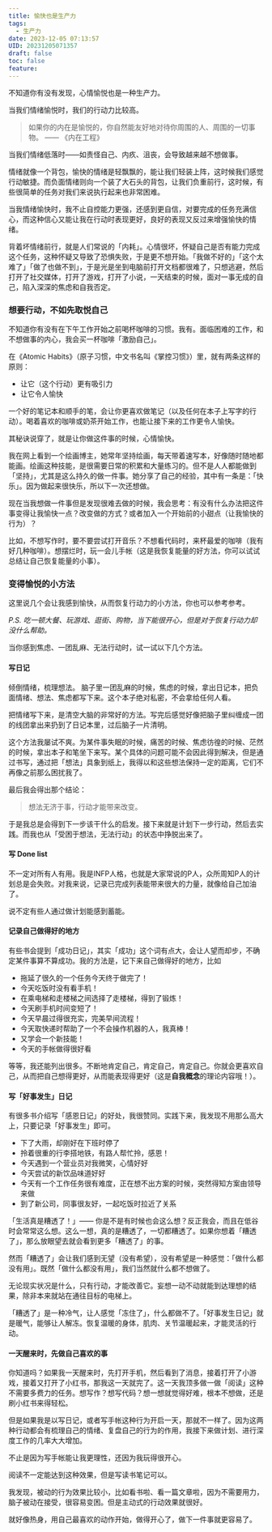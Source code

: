 ```yaml
---
title: 愉快也是生产力
tags:
  - 生产力
date: 2023-12-05 07:13:57
UID: 20231205071357
draft: false
toc: false
feature:
---
```


不知道你有没有发现，心情愉悦也是一种生产力。

当我们情绪愉悦时，我们的行动力比较高。

> 如果你的内在是愉悦的，你自然能友好地对待你周围的人、周围的一切事物。
> —— 《内在工程》

当我们情绪低落时——如责怪自己、内疚、沮丧，会导致越来越不想做事。

情绪就像一个背包，愉快的情绪是轻飘飘的，能让我们轻装上阵，这时候我们感觉行动敏捷。而负面情绪则向一个装了大石头的背包，让我们负重前行，这时候，有些很简单的任务对我们来说执行起来也非常困难。

<!--more-->

当我情绪愉快时，我不止自控能力更强，还感到更自信，对要完成的任务充满信心，而这种信心又能让我在行动时表现更好，良好的表现又反过来增强愉快的情绪。

背着坏情绪前行，就是人们常说的「内耗」。心情很坏，怀疑自己是否有能力完成这个任务，这种怀疑又导致了恐惧失败，于是更不想开始。「我做不好的」「这个太难了」「做了也做不到」，于是光是坐到电脑前打开文档都很难了，只想逃避，然后打开了社交媒体，打开了游戏，打开了小说，一天结束的时候，面对一事无成的自己，陷入深深的焦虑和自我否定。

### 想要行动，不如先取悦自己
不知道你有没有在下午工作开始之前喝杯咖啡的习惯。我有。面临困难的工作，和不想做事的内心，我会买一杯咖啡「激励自己」。

在《Atomic Habits》（原子习惯，中文书名叫《掌控习惯》）里，就有两条这样的原则：
- 让它（这个行动）更有吸引力
- 让它令人愉快

一个好的笔记本和顺手的笔，会让你更喜欢做笔记（以及任何在本子上写字的行动）。喝着喜欢的咖啡或奶茶开始工作，也能让接下来的工作更令人愉快。

其秘诀说穿了，就是让你做这件事的时候，心情愉快。

我在网上看到一个绘画博主，她常年坚持绘画，每天带着速写本，好像随时随地都能画。绘画这种技能，是很需要日常的积累和大量练习的。但不是人人都能做到「坚持」，尤其是这么持久的做一件事。她分享了自己的经验，其中有一条是：「快乐」。因为做起来很快乐，所以下一次还想做。

现在当我想做一件事但是发现很难去做的时候，我会思考：有没有什么办法把这件事变得让我愉快一点？改变做的方式？或者加入一个开始前的小甜点（让我愉快的行为）？

比如，不想写作时，要不要尝试打开音乐？不想看代码时，来杯最爱的咖啡（我有好几种咖啡）。想摆烂时，玩一会儿手帐（这是我恢复能量的好方法，你可以试试总结让自己恢复能量的小事）。

### 变得愉悦的小方法
这里说几个会让我感到愉快，从而恢复行动力的小方法，你也可以参考参考。

*P.S. 吃一顿大餐、玩游戏、逛街、购物，当下能很开心，但是对于恢复行动力却没什么帮助。*

当你感到焦虑、一团乱麻、无法行动时，试一试以下几个方法。
#### 写日记

倾倒情绪，梳理想法。
脑子里一团乱麻的时候，焦虑的时候，拿出日记本，把负面情绪、想法、焦虑都写下来。这个本子绝对私密，不会拿给任何人看。

把情绪写下来，是清空大脑的非常好的方法。写完后感觉好像把脑子里纠缠成一团的线团拿出来扔到了日记本里，过后脑子一片清明。

这个方法我屡试不爽。为某件事失眠的时候，痛苦的时候、焦虑彷徨的时候、茫然的时候，拿出本子和笔坐下来写。某个具体的问题可能不会因此得到解决，但是通过书写，通过把「想法」具象到纸上，我得以和这些想法保持一定的距离，它们不再像之前那么困扰我了。

最后我会得出那个结论：
> 想法无济于事，行动才能带来改变。

于是我总是会得到下一步该干什么的启发。接下来就是计划下一步行动，然后去实践。而我也从「受困于想法，无法行动」的状态中挣脱出来了。


#### 写 Done list
不一定对所有人有用。我是INFP人格，也就是大家常说的P人，众所周知P人的计划总是会失败。对我来说，记录已完成列表能带来很大的力量，就像给自己加油了。

说不定有些人通过做计划能感到蓄能。
#### 记录自己做得好的地方
有些书会提到「成功日记」，其实「成功」这个词有点大，会让人望而却步，不确定某件事算不算成功。我的方法是，记下来自己做得好的地方，比如
- 拖延了很久的一个任务今天终于做完了！
- 今天吃饭时没有看手机！
- 在乘电梯和走楼梯之间选择了走楼梯，得到了锻炼！
- 今天刷手机时间变短了！
- 今天早晨过得很充实，完美早间流程！
- 今天取快递时帮助了一个不会操作机器的人，我真棒！
- 又学会一个新技能！
- 今天的手帐做得很好看

等等，我还能列出很多。不断地肯定自己，肯定自己，肯定自己。你就会更喜欢自己，从而把自己想得更好，从而能表现得更好（这是**自我概念**的理论内容哦！）。

#### 写「好事发生」日记

有很多书介绍写「感恩日记」的好处，我很赞同。实践下来，我发现不用那么高大上，只要记录「好事发生」即可。
- 下了大雨，却刚好在下班时停了
- 拎着很重的行李搭地铁，有路人帮忙拎，感恩！
- 今天遇到一个营业员对我微笑，心情好好
- 今天尝试的新饮品味道好好
- 今天有一个工作任务很有难度，正在想不出方案的时候，突然得知方案由领导来做
- 到了新公司，同事很友好，一起吃饭时拉近了关系

「生活真是糟透了！」—— 你是不是有时候也会这么想？反正我会，而且在低谷时会常常这么想。这么一想，真的是糟透了，一切都糟透了。如果你想着「糟透了」，那么放眼望去就会看到更多「糟透了」的事。

然而「糟透了」会让我们感到无望（没有希望），没有希望是一种感觉：「做什么都没有用」。既然「做什么都没有用」，我们当然就什么都不想做了。

无论现实状况是什么，只有行动，才能改善它。妄想一动不动就能到达理想的结果，除非本来就站在通往目标的电梯上。

「糟透了」是一种冷气，让人感觉「冻住了」，什么都做不了。「好事发生日记」就是暖气，能够让人解冻。恢复温暖的身体，肌肉、关节温暖起来，才能灵活的行动。

#### 一天醒来时，先做自己喜欢的事

你知道吗？如果我一天醒来时，先打开手机，然后看到了消息，接着打开了小游戏，接着又打开了小红书，那我这一天就完了。这一天我顶多做一做「阅读」这种不需要多费力的任务。想写作？想写代码？想一想就觉得好难，根本不想做，还是刷小红书来得轻松。

但是如果我是以写日记，或者写手帐这种行为开启一天，那就不一样了。因为这两种行动都会有梳理自己的情绪、复盘自己的行为的作用，我接下来做计划、进行深度工作的几率大大增加。

不止是因为写手帐能让我更理性，还因为我玩得很开心。

阅读不一定能达到这种效果，但是写读书笔记可以。

我发现，被动的行为效果比较小，比如看书啦、看一篇文章啦，因为不需要用力，脑子被动在接受，很容易变困。但是主动式的行动效果就很好。

就好像热身，用自己最喜欢的动作开始，做得开心了，做下一件事就更容易了。